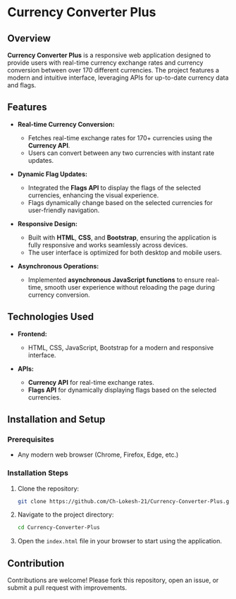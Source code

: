 
# Currency Converter Plus

## Overview

**Currency Converter Plus** is a responsive web application designed to provide users with real-time currency exchange rates and currency conversion between over 170 different currencies. The project features a modern and intuitive interface, leveraging APIs for up-to-date currency data and flags.

## Features

- **Real-time Currency Conversion:**
  - Fetches real-time exchange rates for 170+ currencies using the **Currency API**.
  - Users can convert between any two currencies with instant rate updates.

- **Dynamic Flag Updates:**
  - Integrated the **Flags API** to display the flags of the selected currencies, enhancing the visual experience.
  - Flags dynamically change based on the selected currencies for user-friendly navigation.

- **Responsive Design:**
  - Built with **HTML**, **CSS**, and **Bootstrap**, ensuring the application is fully responsive and works seamlessly across devices.
  - The user interface is optimized for both desktop and mobile users.

- **Asynchronous Operations:**
  - Implemented **asynchronous JavaScript functions** to ensure real-time, smooth user experience without reloading the page during currency conversion.

## Technologies Used

- **Frontend:**
  - HTML, CSS, JavaScript, Bootstrap for a modern and responsive interface.

- **APIs:**
  - **Currency API** for real-time exchange rates.
  - **Flags API** for dynamically displaying flags based on the selected currencies.

## Installation and Setup

### Prerequisites
- Any modern web browser (Chrome, Firefox, Edge, etc.)

### Installation Steps

1. Clone the repository:
    ```bash
    git clone https://github.com/Ch-Lokesh-21/Currency-Converter-Plus.git
    ```

2. Navigate to the project directory:
    ```bash
    cd Currency-Converter-Plus
    ```

3. Open the `index.html` file in your browser to start using the application.

## Contribution
Contributions are welcome! Please fork this repository, open an issue, or submit a pull request with improvements.
